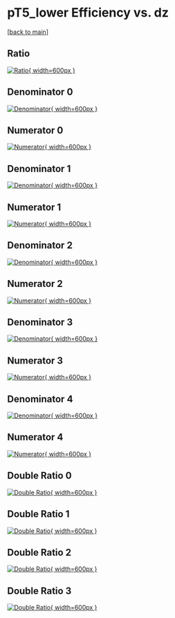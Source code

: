 # pT5_lower Efficiency vs. dz

[[back to main](./)]



## Ratio

[![Ratio](../mtv/var/pT5_lower_loweta_211_0_eff_dz.png){ width=600px }](../mtv/var/pT5_lower_loweta_211_0_eff_dz.pdf)

## Denominator 0

[![Denominator](../mtv/den/pT5_lower_loweta_211_0_eff_dz_den0.png){ width=600px }](../mtv/den/pT5_lower_loweta_211_0_eff_dz_den0.pdf)

## Numerator 0

[![Numerator](../mtv/num/pT5_lower_loweta_211_0_eff_dz_num0.png){ width=600px }](../mtv/num/pT5_lower_loweta_211_0_eff_dz_num0.pdf)

## Denominator 1

[![Denominator](../mtv/den/pT5_lower_loweta_211_0_eff_dz_den1.png){ width=600px }](../mtv/den/pT5_lower_loweta_211_0_eff_dz_den1.pdf)

## Numerator 1

[![Numerator](../mtv/num/pT5_lower_loweta_211_0_eff_dz_num1.png){ width=600px }](../mtv/num/pT5_lower_loweta_211_0_eff_dz_num1.pdf)

## Denominator 2

[![Denominator](../mtv/den/pT5_lower_loweta_211_0_eff_dz_den2.png){ width=600px }](../mtv/den/pT5_lower_loweta_211_0_eff_dz_den2.pdf)

## Numerator 2

[![Numerator](../mtv/num/pT5_lower_loweta_211_0_eff_dz_num2.png){ width=600px }](../mtv/num/pT5_lower_loweta_211_0_eff_dz_num2.pdf)

## Denominator 3

[![Denominator](../mtv/den/pT5_lower_loweta_211_0_eff_dz_den3.png){ width=600px }](../mtv/den/pT5_lower_loweta_211_0_eff_dz_den3.pdf)

## Numerator 3

[![Numerator](../mtv/num/pT5_lower_loweta_211_0_eff_dz_num3.png){ width=600px }](../mtv/num/pT5_lower_loweta_211_0_eff_dz_num3.pdf)

## Denominator 4

[![Denominator](../mtv/den/pT5_lower_loweta_211_0_eff_dz_den4.png){ width=600px }](../mtv/den/pT5_lower_loweta_211_0_eff_dz_den4.pdf)

## Numerator 4

[![Numerator](../mtv/num/pT5_lower_loweta_211_0_eff_dz_num4.png){ width=600px }](../mtv/num/pT5_lower_loweta_211_0_eff_dz_num4.pdf)

## Double Ratio 0

[![Double Ratio](../mtv/ratio/pT5_lower_loweta_211_0_eff_dz_ratio0.png){ width=600px }](../mtv/ratio/pT5_lower_loweta_211_0_eff_dz_ratio0.pdf)

## Double Ratio 1

[![Double Ratio](../mtv/ratio/pT5_lower_loweta_211_0_eff_dz_ratio1.png){ width=600px }](../mtv/ratio/pT5_lower_loweta_211_0_eff_dz_ratio1.pdf)

## Double Ratio 2

[![Double Ratio](../mtv/ratio/pT5_lower_loweta_211_0_eff_dz_ratio2.png){ width=600px }](../mtv/ratio/pT5_lower_loweta_211_0_eff_dz_ratio2.pdf)

## Double Ratio 3

[![Double Ratio](../mtv/ratio/pT5_lower_loweta_211_0_eff_dz_ratio3.png){ width=600px }](../mtv/ratio/pT5_lower_loweta_211_0_eff_dz_ratio3.pdf)

